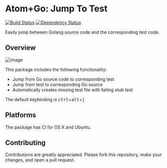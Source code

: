 # Atom+Go: Jump To Test

[![Build Status](https://travis-ci.org/bmuskalla/atom-go-jump-test.svg?branch=master)](https://travis-ci.org/bmuskalla/atom-go-jump-test) [![Dependency Status](https://david-dm.org/bmuskalla/atom-go-jump-test.svg)](https://david-dm.org/bmuskalla/atom-go-jump-test)

Easily jump between Golang source code and the corresponding test code.

## Overview

![image](https://media.giphy.com/media/26gYK6Cwxwzc5iE5G/giphy.gif)

This package includes the following functionality:

* Jump from Go source code to corresponding test
* Jump from test to corresponding Go source
* Automatically creates missing test file with failing stub test

The default keybinding is <kbd>ctrl</kbd>+<kbd>alt</kbd>+<kbd>j</kbd>

## Platforms

The package has CI for OS X and Ubuntu.

<!---
## Contributors
A list of contributors can be found at https://github.com/bmuskalla/atom-go-jump-test/graphs/contributors. Thank you so much to everyone has contributed to the package :heart:. You are awesome!
--->

## Contributing

Contributions are greatly appreciated. Please fork this repository, make your
changes, and open a pull request.

